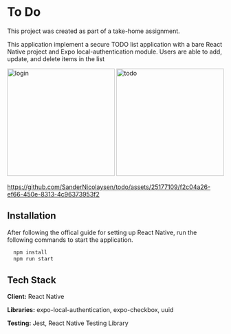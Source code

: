 # To Do

This project was created as part of a take-home assignment.

This application implement a secure TODO list application with a bare React Native project and Expo local-authentication module.
Users are able to add, update, and delete items in the list

<img src="https://github.com/SanderNicolaysen/todo/assets/25177109/1d385fec-b986-423e-a4e8-f1b5d55e9356" alt="login" width="250"/>
<img src="https://github.com/SanderNicolaysen/todo/assets/25177109/1101727e-03f8-4f90-acaf-d8274b2e54ac" alt="todo" width="250"/>

https://github.com/SanderNicolaysen/todo/assets/25177109/f2c04a26-ef66-450e-8313-4c96373953f2


## Installation
After following the offical guide for setting up React Native, run the following commands to start the application.

```bash
  npm install
  npm run start
```


## Tech Stack

**Client:** React Native

**Libraries:** expo-local-authentication, expo-checkbox, uuid

**Testing:** Jest, React Native Testing Library

    
